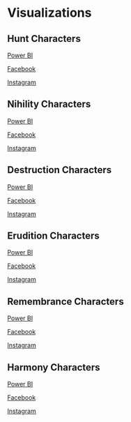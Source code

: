# Visualizations

## Hunt Characters

[Power BI](https://app.powerbi.com/view?r=eyJrIjoiMjg4YTk5ZWQtZTJhMS00NDg1LTg4NGEtZmU4OGQ4MzQxZTYwIiwidCI6ImZlMzViMTA3LTdjMmYtNGNjMy1hZDYzLTA2NTY0MzcyMDg3OCIsImMiOjEwfQ%3D%3D)

[Facebook](https://www.facebook.com/share/p/bw7Z7BXiUdEG989c/)  

[Instagram](https://www.instagram.com/p/C_8bJo7NsNw/?utm_source=ig_web_copy_link&igsh=MzRlODBiNWFlZA==)

## Nihility Characters

[Power BI](https://app.powerbi.com/view?r=eyJrIjoiMjcwMjdhNjgtOGQ0Yi00Yzk0LWE2N2MtNjYyYjNkN2Y2NTkzIiwidCI6ImZlMzViMTA3LTdjMmYtNGNjMy1hZDYzLTA2NTY0MzcyMDg3OCIsImMiOjEwfQ%3D%3D)

[Facebook](https://www.facebook.com/share/p/15TzbFLJfN/)  

[Instagram](https://www.instagram.com/p/DEAXFn0P9v-/?utm_source=ig_web_copy_link&igsh=MzRlODBiNWFlZA==)

## Destruction Characters

[Power BI](https://app.powerbi.com/view?r=eyJrIjoiNjUzZjk5ODEtMzQyMy00NGM2LWJhZjUtNjdlYTJmZWYzZmIxIiwidCI6ImZlMzViMTA3LTdjMmYtNGNjMy1hZDYzLTA2NTY0MzcyMDg3OCIsImMiOjEwfQ%3D%3D)

[Facebook](https://www.facebook.com/share/p/sN1h8Zo6mWq9EqGC/)  

[Instagram](https://www.instagram.com/p/C_QZawSv8V0/?img_index=1)

## Erudition Characters

[Power BI](https://app.powerbi.com/view?r=eyJrIjoiOWE4MTY1Y2MtODc4NC00Mzk3LTk0ZTgtY2EwYThiMTZhYTVmIiwidCI6ImZlMzViMTA3LTdjMmYtNGNjMy1hZDYzLTA2NTY0MzcyMDg3OCIsImMiOjEwfQ%3D%3D)

[Facebook](https://www.facebook.com/share/p/18rCoZjz5H/)  

[Instagram](https://www.instagram.com/p/DE-S0lcPqFb/?utm_source=ig_web_copy_link&igsh=MzRlODBiNWFlZA==)

## Remembrance Characters

[Power BI](https://app.powerbi.com/view?r=eyJrIjoiNGQzMGY2M2ItNzQzNi00ZDAxLWE5N2UtZmZiYjFhNDljMWMxIiwidCI6ImZlMzViMTA3LTdjMmYtNGNjMy1hZDYzLTA2NTY0MzcyMDg3OCIsImMiOjEwfQ%3D%3D)

[Facebook]()  

[Instagram]()

## Harmony Characters

[Power BI](https://app.powerbi.com/view?r=eyJrIjoiMDMzZjNkZWItODcyYy00MjlkLWE5NGItNjM4OTk3N2NiNTA1IiwidCI6ImZlMzViMTA3LTdjMmYtNGNjMy1hZDYzLTA2NTY0MzcyMDg3OCIsImMiOjEwfQ%3D%3D)

[Facebook](https://www.facebook.com/share/p/15qvjRhyLd/)  

[Instagram](https://www.instagram.com/p/DGk-W1YPgSx/?utm_source=ig_web_copy_link&igsh=MzRlODBiNWFlZA==)
